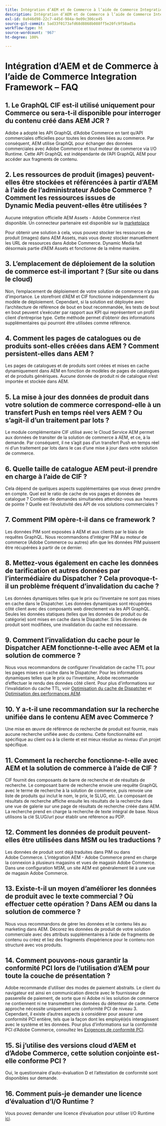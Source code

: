 ```yaml
---
title: Intégration d’AEM et de Commerce à l’aide de Commerce Integration Framework – FAQ
description: Intégration d’AEM et de Commerce à l’aide de Commerce Integration Framework – FAQ
exl-id: 0a946d98-22c7-445d-984a-9e09c306ce45
source-git-commit: 5ad33f0173afd68d8868b088ff5e20fc9f58ad5a
workflow-type: ht
source-wordcount: '967'
ht-degree: 100%

---
```


# Intégration d’AEM et de Commerce à l’aide de Commerce Integration Framework – FAQ

## 1. Le GraphQL CIF est-il utilisé uniquement pour Commerce ou sera-t-il disponible pour interroger du contenu créé dans AEM JCR ?

Adobe a adopté les API GraphQL d’Adobe Commerce en tant qu’API commerciales officielles pour toutes les données liées au commerce. Par conséquent, AEM utilise GraphQL pour échanger des données commerciales avec Adobe Commerce et tout moteur de commerce via I/O Runtime. Cette API GraphQL est indépendante de l’API GraphQL AEM pour accéder aux fragments de contenu.

## 2. Les ressources de produit (images) peuvent-elles être stockées et référencées à partir d’AEM à l’aide de l’administrateur Adobe Commerce ? Comment les ressources issues de Dynamic Media peuvent-elles être utilisées ?

Aucune intégration officielle AEM Assets - Adobe Commerce n’est disponible. Un connecteur partenaire est disponible sur la [marketplace](https://marketplace.magento.com) <!-- THIS IS THE OLD URL THAT WAS USED. IT WAS 404 (https://marketplace.magento.com/bounteous-dam.html) -->

Pour obtenir une solution à cela, vous pouvez stocker les ressources de produit (images) dans AEM Assets, mais vous devez stocker manuellement les URL de ressources dans Adobe Commerce. Dynamic Media fait désormais partie d’AEM Assets et fonctionne de la même manière.

## 3. L’emplacement de déploiement de la solution de commerce est-il important ? (Sur site ou dans le cloud)

Non, l’emplacement de déploiement de votre solution de commerce n’a pas d’importance. Le storefront d’AEM et CIF fonctionne indépendamment du modèle de déploiement. Cependant, si la solution est déployée avec l’architecture de référence de bout en bout recommandée, les tests de bout en bout peuvent s’exécuter par rapport aux KPI qui représentent un profil client d’entreprise type. Cette méthode permet d’obtenir des informations supplémentaires qui pourront être utilisées comme référence.

## 4. Comment les pages de catalogues ou de produits sont-elles créées dans AEM ? Comment persistent-elles dans AEM ?

Les pages de catalogues et de produits sont créées et mises en cache dynamiquement dans AEM en fonction de modèles de pages de catalogues et de produits génériques. Aucune donnée de produit ni de catalogue n’est importée et stockée dans AEM.

## 5. La mise à jour des données de produit dans votre solution de commerce correspond-elle à un transfert Push en temps réel vers AEM ? Ou s’agit-il d’un traitement par lots ?

Le module complémentaire CIF utilisé avec le Cloud Service AEM permet aux données de transiter de la solution de commerce à AEM, et ce, à la demande. Par conséquent, il ne s’agit pas d’un transfert Push en temps réel ni d’un traitement par lots dans le cas d’une mise à jour dans votre solution de commerce.

## 6. Quelle taille de catalogue AEM peut-il prendre en charge à l’aide de CIF ?

Cela dépend de quelques aspects supplémentaires que vous devez prendre en compte. Quel est le ratio de cache de vos pages et données de catalogue ? Combien de demandes simultanées attendez-vous aux heures de pointe ? Quelle est l’évolutivité des API de vos solutions commerciales ?

## 7. Comment PIM opère-t-il dans ce framework ?

Les données PIM sont exposées à AEM et aux clients par le biais de requêtes GraphQL. Nous recommandons d’intégrer PIM au moteur de commerce (Adobe Commerce ou autres) afin que les données PIM puissent être récupérées à partir de ce dernier.

## 8. Mettez-vous également en cache les données de tarification et autres données par l’intermédiaire du Dispatcher ? Cela provoque-t-il un problème fréquent d’invalidation du cache ?

Les données dynamiques telles que le prix ou l’inventaire ne sont pas mises en cache dans le Dispatcher. Les données dynamiques sont récupérées côté client avec des composants web directement via les API GraphQL. Seules les données statiques (telles que les données de produit ou de catégorie) sont mises en cache dans le Dispatcher. Si les données de produit sont modifiées, une invalidation du cache est nécessaire.

## 9. Comment l’invalidation du cache pour le Dispatcher AEM fonctionne-t-elle avec AEM et la solution de commerce ?

Nous vous recommandons de configurer l’invalidation de cache TTL pour les pages mises en cache dans le Dispatcher. Pour les informations dynamiques telles que le prix ou l’inventaire, Adobe recommande d’effectuer le rendu des données côté client. Pour plus d’informations sur l’invalidation du cache TTL, voir [Optimisation du cache de Dispatcher](https://experienceleague.adobe.com/docs/experience-cloud-kcs/kbarticles/KA-17458.html?lang=fr) et [Optimisation des performances AEM](https://experienceleague.adobe.com/docs/commerce-operations/deliver-commerce-at-scale/performance.html?lang=fr).

## 10. Y a-t-il une recommandation sur la recherche unifiée dans le contenu AEM avec Commerce ?

Une mise en œuvre de référence de recherche de produit est fournie, mais aucune recherche unifiée avec du contenu. Cette fonctionnalité est spécifique au client ou à la cliente et est mieux résolue au niveau d’un projet spécifique.

## 11. Comment la recherche fonctionne-t-elle avec AEM et la solution de commerce à l’aide de CIF ?

CIF fournit des composants de barre de recherche et de résultats de recherche. Le composant barre de recherche envoie une requête GraphQL avec le terme de recherche à la solution de commerce, puis renvoie une liste de produits qui inclut le nom, le prix, le SLUG, etc. Le composant de résultats de recherche affiche ensuite les résultats de la recherche dans une vue de galerie sur une page de résultats de recherche créée dans AEM. La recherche prend en charge la recherche de texte intégral de base. Nous utilisons la clé SLUG/url pour établir une référence au PDP.

## 12. Comment les données de produit peuvent-elles être utilisées dans MSM ou les traductions ?

Les données de produit sont déjà traduites dans PIM ou dans Adobe Commerce. L’intégration AEM - Adobe Commerce prend en charge la connexion à plusieurs magasins et vues de magasin Adobe Commerce. Dans une configuration MSM, un site AEM est généralement lié à une vue de magasin Adobe Commerce.

## 13. Existe-t-il un moyen d’améliorer les données de produit avec le texte commercial ? Où effectuer cette opération ? Dans AEM ou dans la solution de commerce ?

Nous vous recommandons de gérer les données et le contenu liés au marketing dans AEM. Décorez les données de produit de votre solution commerciale avec des attributs supplémentaires à l’aide de fragments de contenu ou créez et liez des fragments d’expérience pour le contenu non structuré avec vos produits.

## 14. Comment pouvons-nous garantir la conformité PCI lors de l’utilisation d’AEM pour toute la couche de présentation ?

Adobe recommande d’utiliser des modes de paiement abstraits. Le client du navigateur est ainsi en communication directe avec le fournisseur de passerelle de paiement, de sorte que ni Adobe ni les solution de commerce ne contiennent ni ne transmettent les données du détenteur de carte. Cette approche nécessite uniquement une conformité PCI de niveau 3. Cependant, il existe d’autres aspects à considérer pour assurer une conformité PCI entière, tels que la façon dont les employé(e)s interagissent avec le système et les données. Pour plus d’informations sur la conformité PCI d’Adobe Commerce, consultez les [Exigences de conformité PCI](https://business.adobe.com/fr/products/magento/pci-compliance.html).

## 15. Si j’utilise des versions cloud d’AEM et d’Adobe Commerce, cette solution conjointe est-elle conforme PCI ?

Oui, le questionnaire d’auto-évaluation D et l’attestation de conformité sont disponibles sur demande.

## 16. Comment puis-je demander une licence d’évaluation d’I/O Runtime ?

Vous pouvez demander une licence d’évaluation pour utiliser I/O Runtime [ici](https://developer.adobe.com/app-builder/trial/).
